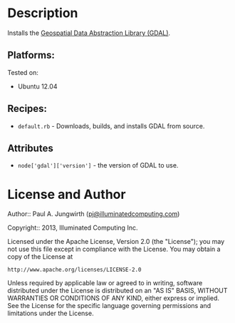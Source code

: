 # Description

Installs the [Geospatial Data Abstraction Library (GDAL)](http://www.gdal.org/).

## Platforms:

Tested on:

* Ubuntu 12.04

## Recipes:

* `default.rb` - Downloads, builds, and installs GDAL from source.

## Attributes

* `node['gdal']['version']` - the version of GDAL to use.


License and Author
==================

Author:: Paul A. Jungwirth (<pj@illuminatedcomputing.com>)

Copyright:: 2013, Illuminated Computing Inc.

Licensed under the Apache License, Version 2.0 (the "License");
you may not use this file except in compliance with the License.
You may obtain a copy of the License at

    http://www.apache.org/licenses/LICENSE-2.0

Unless required by applicable law or agreed to in writing, software
distributed under the License is distributed on an "AS IS" BASIS,
WITHOUT WARRANTIES OR CONDITIONS OF ANY KIND, either express or implied.
See the License for the specific language governing permissions and
limitations under the License.
